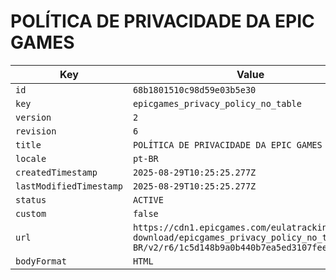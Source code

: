 # POLÍTICA DE PRIVACIDADE DA EPIC GAMES

| Key | Value |
| --- | ----- |
| `id` | `68b1801510c98d59e03b5e30` |
| `key` | `epicgames_privacy_policy_no_table` |
| `version` | `2` |
| `revision` | `6` |
| `title` | `POLÍTICA DE PRIVACIDADE DA EPIC GAMES` |
| `locale` | `pt-BR` |
| `createdTimestamp` | `2025-08-29T10:25:25.277Z` |
| `lastModifiedTimestamp` | `2025-08-29T10:25:25.277Z` |
| `status` | `ACTIVE` |
| `custom` | `false` |
| `url` | `https://cdn1.epicgames.com/eulatracking-download/epicgames_privacy_policy_no_table/pt-BR/v2/r6/1c5d148b9a0b440b7ea5ed3107feec94.pdf` |
| `bodyFormat` | `HTML` |
